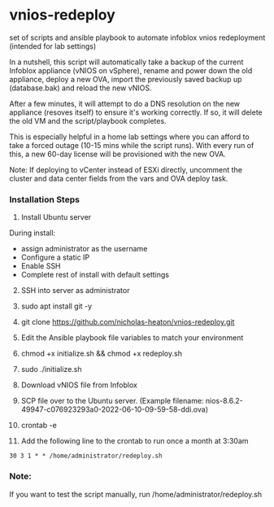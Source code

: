 # vnios-redeploy
set of scripts and ansible playbook to automate infoblox vnios redeployment (intended for lab settings)

In a nutshell, this script will automatically take a backup of the current Infoblox appliance (vNIOS on vSphere), rename and power down the old appliance, deploy a new OVA, import the previously saved backup up (database.bak) and reload the new vNIOS.

After a few minutes, it will attempt to do a DNS resolution on the new appliance (resoves itself) to ensure it's working correctly. If so, it will delete the old VM and the script/playbook completes.

This is especially helpful in a home lab settings where you can afford to take a forced outage (10-15 mins while the script runs). With every run of this, a new 60-day license will be provisioned with the new OVA.

Note: If deploying to vCenter instead of ESXi directly, uncomment the cluster and data center fields from the vars and OVA deploy task.



### Installation Steps

1. Install Ubuntu server
  
  During install:
  - assign administrator as the username
  - Configure a static IP
  - Enable SSH
  - Complete rest of install with default settings
2. SSH into server as administrator
3. sudo apt install git -y
4. git clone https://github.com/nicholas-heaton/vnios-redeploy.git
5. Edit the Ansible playbook file variables to match your environment
6. chmod +x initialize.sh && chmod +x redeploy.sh
7. sudo ./initialize.sh
8. Download vNIOS file from Infoblox
9. SCP file over to the Ubuntu server. (Example filename: nios-8.6.2-49947-c076923293a0-2022-06-10-09-59-58-ddi.ova)
10. crontab -e

11. Add the following line to the crontab to run once a month at 3:30am

```30 3 1 * * /home/administrator/redeploy.sh```

### Note:
If you want to test the script manually, run /home/administrator/redeploy.sh
